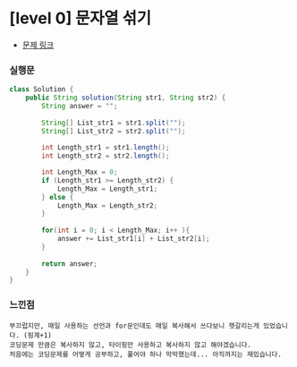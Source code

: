 # [level 0] 문자열 섞기

* [문제 링크](https://school.programmers.co.kr/learn/courses/30/lessons/181942)


### 실행문

```java
class Solution {
    public String solution(String str1, String str2) {
        String answer = "";
        
        String[] List_str1 = str1.split("");
        String[] List_str2 = str2.split("");
        
        int Length_str1 = str1.length();
        int Length_str2 = str2.length();

        int Length_Max = 0;
        if (Length_str1 >= Length_str2) {
            Length_Max = Length_str1;
        } else {
            Length_Max = Length_str2;
        }
        
        for(int i = 0; i < Length_Max; i++ ){
            answer += List_str1[i] + List_str2[i];
        }
        
        return answer;
    }
}
```


### 느낀점

```
부끄럽지만, 매일 사용하는 선언과 for문인데도 매일 복사해서 쓰다보니 헷갈리는게 있었습니다. (핑계+1)
코딩문제 만큼은 복사하지 않고, 타이핑만 사용하고 복사하지 않고 해야겠습니다.
처음에는 코딩문제를 어떻게 공부하고, 풀어야 하나 막막했는데... 아직까지는 재밌습니다.
``` 
